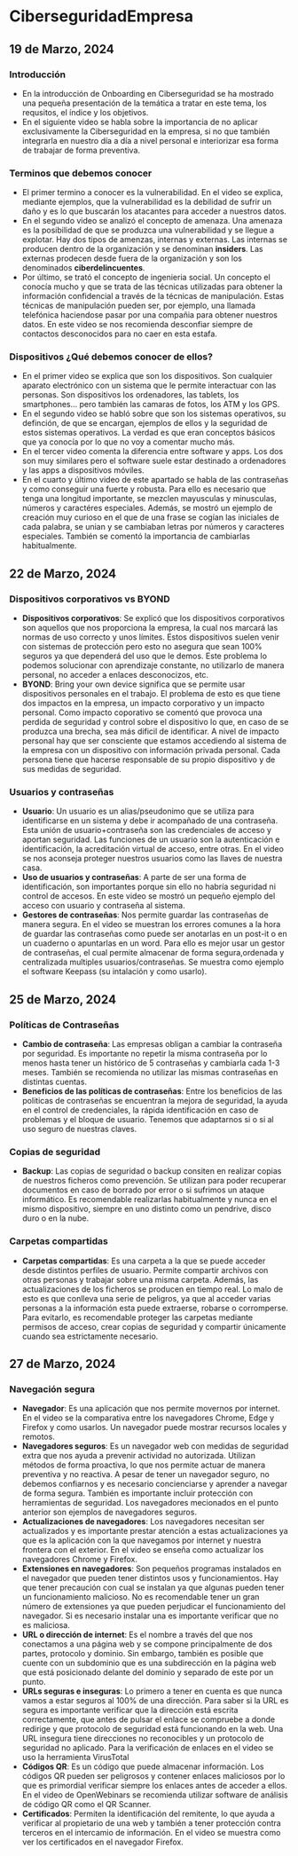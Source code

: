 # CiberseguridadEmpresa

## 19 de Marzo, 2024

### Introducción
- En la introducción de Onboarding en Ciberseguridad se ha mostrado una pequeña presentación de la temática a tratar en este tema, los requsitos, el índice y los objetivos.
- En el siguiente video se habla sobre la importancia de no aplicar exclusivamente la Ciberseguridad en la empresa, si no que también integrarla en nuestro día a día a nivel personal e interiorizar esa forma de trabajar de forma preventiva.
  
### Terminos que debemos conocer
- El primer termino a conocer es la vulnerabilidad. En el video se explica, mediante ejemplos, que la vulnerabilidad es la debilidad de sufrir un daño y es lo que buscarán los atacantes para acceder a nuestros datos.
- En el segundo video se analizó el concepto de amenaza. Una amenaza es la posibilidad de que se produzca una vulnerabilidad y se llegue a explotar. Hay dos tipos de amenzas, internas y externas. Las internas se producen dentro de la organización y se denominan **insiders**. Las externas prodecen desde fuera de la organización y son los denominados **ciberdelincuentes**.
- Por último, se trató el concepto de ingenieria social. Un concepto el conocía mucho y que se trata de las técnicas utilizadas para obtener la información confidencial a través de la técnicas de manipulación. Estas técnicas de manipulación pueden ser, por ejemplo, una llamada telefónica haciendose pasar por una compañia para obtener nuestros datos. En este video se nos recomienda desconfiar siempre de contactos desconocidos para no caer en esta estafa.

### Dispositivos ¿Qué debemos conocer de ellos?
- En el primer video se explica que son los dispositivos. Son cualquier aparato electrónico con un sistema que le permite interactuar con las personas. Son dispositivos los ordenadores, las tablets, los smartphones... pero también las camaras de fotos, los ATM y los GPS.
- En el segundo video se habló sobre que son los sistemas operativos, su definción, de que se encargan, ejemplos de ellos y la seguridad de estos sistemas operativos. La verdad es que eran conceptos básicos que ya conocía por lo que no voy a comentar mucho más.
- En el tercer video comenta la diferencia entre software y apps. Los dos son muy similares pero el software suele estar destinado a ordenadores y las apps a dispositivos móviles.
- En el cuarto y último video de este apartado se habla de las contraseñas y como conseguir una fuerte y robusta. Para ello es necesario que tenga una longitud importante, se mezclen mayusculas y minusculas, números y caractéres especiales. Además, se mostró un ejemplo de creación muy curioso en el que de una frase se cogían las iniciales de cada palabra, se unian y se cambiaban letras por números y caracteres especiales. También se comentó la importancia de cambiarlas habitualmente.  

## 22 de Marzo, 2024

### Dispositivos corporativos vs BYOND
- **Dispositivos corporativos**: Se explicó que los dispositivos corporativos son aquellos que nos proporciona la empresa, la cual nos marcará las normas de uso correcto y unos límites. Estos dispositivos suelen venir con sistemas de protección pero esto no asegura que sean 100% seguros ya que dependerá del uso que le demos. Este problema lo podemos solucionar con aprendizaje constante, no utilizarlo de manera personal, no acceder a enlaces desconocizos, etc.
- **BYOND**: Bring your own device significa que se permite usar dispositivos personales en el trabajo. El problema de esto es que tiene dos impactos en la empresa, un impacto corporativo y un impacto personal. Como impacto coporativo se comentó que provoca una perdida de seguridad y control sobre el dispositivo lo que, en caso de se produzca una brecha, sea más dificil de identificar. A nivel de impacto personal hay que ser consciente que estamos accediendo al sistema de la empresa con un dispositivo con información privada personal. Cada persona tiene que hacerse responsable de su propio dispositivo y de sus medidas de seguridad.

### Usuarios y contraseñas
- **Usuario**: Un usuario es un alias/pseudonimo que se utiliza para identificarse en un sistema y debe ir acompañado de una contraseña. Esta unión de usuario+contraseña son las credenciales de acceso y aportan seguridad. Las funciones de un usuario son la autenticación e identificación, la acreditación virtual de acceso, entre otras. En el video se nos aconseja proteger nuestros usuarios como las llaves de nuestra casa.
- **Uso de usuarios y contraseñas**: A parte de ser una forma de identificación, son importantes porque sin ello no habría seguridad ni control de accesos. En este video se mostró un pequeño ejemplo del acceso con usuario y contraseña al sistema.
- **Gestores de contraseñas**: Nos permite guardar las contraseñas de manera segura. En el video se muestran los errores comunes a la hora de guardar las contraseñas como puede ser anotarlas en un post-it o en un cuaderno o apuntarlas en un word. Para ello es mejor usar un gestor de contraseñas, el cual permite almacenar de forma segura,ordenada y centralizada multiples usuarios/contraseñas. Se muestra como ejemplo el software Keepass (su intalación y como usarlo).

## 25 de Marzo, 2024

### Políticas de Contraseñas
- **Cambio de contraseña**: Las empresas obligan a cambiar la contraseña por seguridad. Es importante no repetir la misma contraseña por lo menos hasta tener un histórico de 5 contraseñas y cambiarla cada 1-3 meses. También se recomienda no utilizar las mismas contraseñas en distintas cuentas.
- **Beneficios de las políticas de contraseñas**: Entre los beneficios de las politicas de contraseñas se encuentran la mejora de seguridad, la ayuda en el control de credenciales, la rápida identificación en caso de problemas y el bloque de usuario. Tenemos que adaptarnos si o si al uso seguro de nuestras claves.

### Copias de seguridad
- **Backup**: Las copias de seguridad o backup consiten en realizar copias de nuestros ficheros como prevención. Se utilizan para poder recuperar documentos en caso de borrado por error o si sufrimos un ataque informático. Es recomendable realizarlas habitualmente y nunca en el mismo dispositivo, siempre en uno distinto como un pendrive, disco duro o en la nube.

### Carpetas compartidas
- **Carpetas compartidas**: Es una carpeta a la que se puede acceder desde distintos perfiles de usuario. Permite compartir archivos con otras personas y trabajar sobre una misma carpeta. Además, las actualizaciones de los ficheros se producen en tiempo real. Lo malo de esto es que conlleva una serie de peligros, ya que al acceder varias personas a la información esta puede extraerse, robarse o corromperse. Para evitarlo, es recomendable proteger las carpetas mediante permisos de acceso, crear copias de seguridad y compartir únicamente cuando sea estrictamente necesario.

## 27 de Marzo, 2024

### Navegación segura
- **Navegador**: Es una aplicación que nos permite movernos por internet. En el video se la comparativa entre los navegadores Chrome, Edge y Firefox y como usarlos. Un navegador puede mostrar recursos locales y remotos.
- **Navegadores seguros**: Es un navegador web con medidas de seguridad extra que nos ayuda a prevenir actividad no autorizada. Utilizan métodos de forma proactiva, lo que nos permite actuar de manera preventiva y no reactiva. A pesar de tener un navegador seguro, no debemos confiarnos y es necesario concienciarse y aprender a navegar de forma segura. También es importante incluir protección con herramientas de seguridad. Los navegadores mecionados en el punto anterior son ejemplos de navegadores seguros.
- **Actualizaciones de navegadores**: Los navegadores necesitan ser actualizados y es importante prestar atención a estas actualizaciones ya que es la aplicación con la que navegamos por internet y nuestra frontera con el exterior. En el video se enseña como actualizar los navegadores Chrome y Firefox.
- **Extensiones en navegadores**: Son pequeños programas instalados en el navegador que pueden tener distintos usos y funcionamientos. Hay que tener precaución con cual se instalan ya que algunas pueden tener un funcionamiento malicioso. No es recomendable tener un gran número de extensiones ya que pueden perjudicar el funcionamiento del navegador. Si es necesario instalar una es importante verificar que no es maliciosa.
- **URL o dirección de internet**: Es el nombre a través del que nos conectamos a una página web y se compone principalmente de dos partes, protocolo y dominio. Sin embargo, también es posible que cuente con un subdominio que es una subdirección en la página web que está posicionado delante del dominio y separado de este por un punto.
- **URLs seguras e inseguras**: Lo primero a tener en cuenta es que nunca vamos a estar seguros al 100% de una dirección. Para saber si la URL es segura es importante verificar que la dirección está escrita correctamente, que antes de pulsar el enlace se compruebe a donde redirige y que protocolo de seguridad está funcionando en la web. Una URL insegura tiene direcciones no reconocibles y un protocolo de seguridad no aplicado. Para la verificación de enlaces en el video se uso la herramienta VirusTotal
- **Códigos QR**: Es un código que puede almacenar información. Los códigos QR pueden ser peligrosos y contener enlaces maliciosos por lo que es primordial verificar siempre los enlaces antes de acceder a ellos. En el video de OpenWebinars se recomienda utilizar software de análisis de código QR como el QR Scanner.
- **Certificados**: Permiten la identificación del remitente, lo que ayuda a verificar al propietario de una web y también a tener protección contra terceros en el intercamio de información. En el video se muestra como ver los certificados en el navegador Firefox. 
